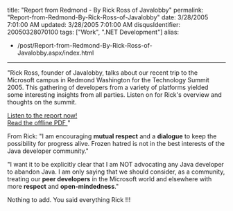 title: "Report from Redmond - By Rick Ross of Javalobby"
permalink: "Report-from-Redmond-By-Rick-Ross-of-Javalobby"
date: 3/28/2005 7:01:00 AM
updated: 3/28/2005 7:01:00 AM
disqusIdentifier: 20050328070100
tags: ["Work", ".NET Development"]
alias:
 - /post/Report-from-Redmond-By-Rick-Ross-of-Javalobby.aspx/index.html
---



"Rick Ross, founder of Javalobby, talks about our recent trip to the 
Microsoft campus in Redmond Washington for the Technology Summit 2005. This 
gathering of developers from a variety of platforms yielded some interesting 
insights from all parties. Listen on for Rick's overview and thoughts on the 
summit.   
<!-- more -->

[Listen to the 
report now! ](http://www.javalobby.org/eps/summit)  
[Read the offline PDF 
](http://www.javalobby.org/members-only/summit/mts.pdf)"

From Rick: "I am encouraging **mutual respect** and a 
**dialogue** to keep the possibility for progress alive. Frozen 
hatred is not in the best interests of the Java developer community."

"I want it to be explicitly clear that I am NOT advocating any Java developer 
to abandon Java. I am only saying that we should consider, as a community, 
treating our **peer developers** in the Microsoft world and 
elsewhere with more **respect** and 
**open-mindedness**."

Nothing to add. You said everything Rick !!!
